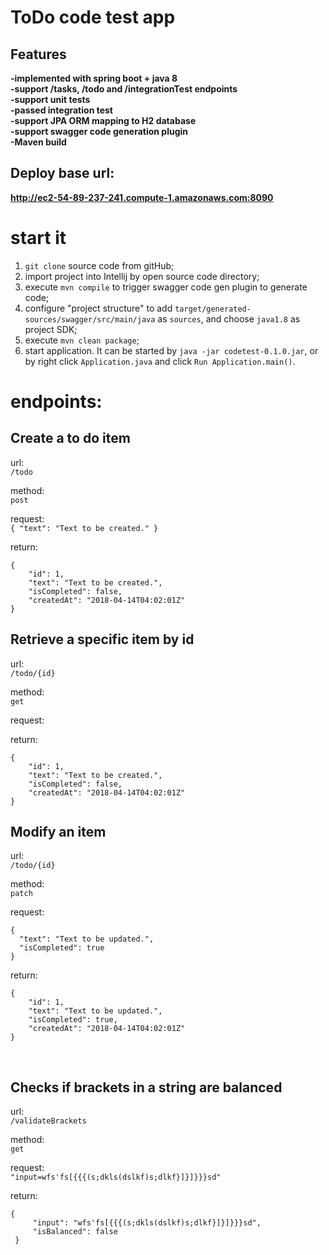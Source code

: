 # ToDo code test app #

## Features ##
  **-implemented with spring boot + java 8**<br>
  **-support /tasks, /todo and /integrationTest endpoints**<br>
  **-support unit tests**<br>
  **-passed integration test**<br>
  **-support JPA ORM mapping to H2 database**<br>
  **-support swagger code generation plugin**<br>
  **-Maven build**<br>

## Deploy base url:
  **http://ec2-54-89-237-241.compute-1.amazonaws.com:8090**

# start it
  1. ```git clone``` source code from gitHub;
  2. import project into Intellij by open source code directory;
  3. execute ```mvn compile``` to trigger swagger code gen plugin to generate code;
  4. configure "project structure" to add ```target/generated-sources/swagger/src/main/java``` as ```sources```, and choose ```java1.8``` as project SDK;
  5. execute ```mvn clean package```;
  6. start application. It can be started by ```java -jar codetest-0.1.0.jar```, or by right click ```Application.java``` and click ```Run Application.main()```.
  
# endpoints:  

## Create a to do item
url:  <br>
`/todo`<br>

method:<br>
`post`<br>

request:<br>
`{
  "text": "Text to be created."
}`

return:
```
{
    "id": 1,
    "text": "Text to be created.",
    "isCompleted": false,
    "createdAt": "2018-04-14T04:02:01Z"
}
```

## Retrieve a specific item by id
url:<br>
`/todo/{id}`<br>

method:<br>
`get`<br>

request:<br>

return:
```
{
    "id": 1,
    "text": "Text to be created.",
    "isCompleted": false,
    "createdAt": "2018-04-14T04:02:01Z"
}
```

## Modify an item
url:<br>
`/todo/{id}`<br>

method:<br>
`patch`<br>

request:<br>
```
{
  "text": "Text to be updated.",
  "isCompleted": true
}
```

return:
```
{
    "id": 1,
    "text": "Text to be updated.",
    "isCompleted": true,
    "createdAt": "2018-04-14T04:02:01Z"
}
```
<br>

## Checks if brackets in a string are balanced
url:<br>
`/validateBrackets`<br>

method:<br>
`get`<br>

request:<br>
`"input=wfs'fs[{{{(s;dkls(dslkf)s;dlkf}]}]}}}sd"`<br>

return:
```
{
     "input": "wfs'fs[{{{(s;dkls(dslkf)s;dlkf}]}]}}}sd",
     "isBalanced": false
 }
```